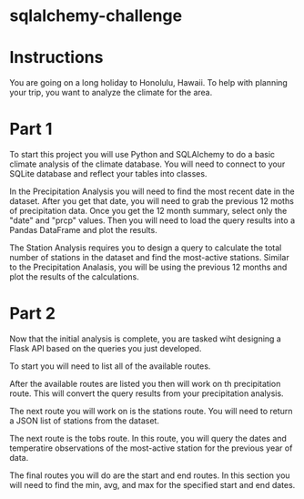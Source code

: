 # sqlalchemy-challenge


# Instructions
You are going on a long holiday to Honolulu, Hawaii.
To help with planning your trip, you want to analyze the climate for the area.

# Part 1
To start this project you will use Python and SQLAlchemy to do a basic climate analysis of the climate database.
You will need to connect to your SQLite database and reflect your tables into classes.

In the Precipitation Analysis you will need to find the most recent date in the dataset. After you get that date, you will need to grab the previous 12 moths of precipitation data. 
Once you get the 12 month summary, select only the "date" and "prcp" values. Then you will need to load the query results into a Pandas DataFrame and plot the results.

The Station Analysis requires you to design a query to calculate the total number of stations in the dataset and find the most-active stations. Similar to the Precipitation Analasis, you will be using the previous 12 months and plot the results of the calculations.

# Part 2
Now that the initial analysis is complete, you are tasked wiht designing a Flask API based on the queries you just developed.

To start you will need to list all of the available routes.

After the available routes are listed you then will work on th precipitation route. This will convert the query results from your precipitation analysis.

The next route you will work on is the stations route. You will need to return a JSON list of stations from the dataset.

The next route is the tobs route. In this route, you will query the dates and temperatire observations of the most-active station for the previous year of data.

The final routes you will do are the start and end routes. In this section you will need to find the min, avg, and max for the specified start and end dates.
